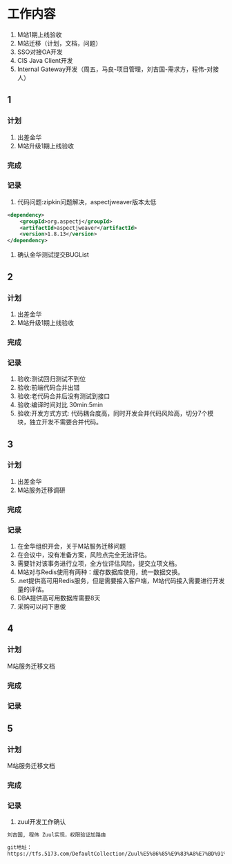 # 工作内容

1. M站1期上线验收
1. M站迁移（计划，文档，问题）
1. SSO对接OA开发
1. CIS Java Client开发
1. Internal Gateway开发（周五，马良-项目管理，刘吉国-需求方，程伟-对接人）

## 1

### 计划
1. 出差金华
1. M站升级1期上线验收

### 完成

### 记录
1. 代码问题:zipkin问题解决，aspectjweaver版本太低

```xml
<dependency>
	<groupId>org.aspectj</groupId>
	<artifactId>aspectjweaver</artifactId>
	<version>1.8.13</version>
</dependency>
```

1. 确认金华测试提交BUGList

## 2

### 计划
1. 出差金华
1. M站升级1期上线验收

### 完成

### 记录
1. 验收:测试回归测试不到位
1. 验收:前端代码合并出错
1. 验收:老代码合并后没有测试到接口
1. 验收:编译时间对比 30min:5min
1. 验收:开发方式方式: 代码耦合度高，同时开发合并代码风险高，切分7个模块，独立开发不需要合并代码。

## 3

### 计划
1. 出差金华
1. M站服务迁移调研

### 完成

### 记录
1. 在金华组织开会，关于M站服务迁移问题
1. 在会议中，没有准备方案，风险点完全无法评估。
1. 需要针对该事务进行立项，全方位评估风险，提交立项文档。
1. M站对与Redis使用有两种：缓存数据库使用，统一数据交换。
1. .net提供高可用Redis服务，但是需要接入客户端，M站代码接入需要进行开发量的评估。
1. DBA提供高可用数据库需要8天
1. 采购可以问下惠俊

## 4

### 计划
M站服务迁移文档

### 完成

### 记录

## 5

### 计划
M站服务迁移文档

### 完成

### 记录
1. zuul开发工作确认

```txt
刘吉国, 程伟 Zuul实现，权限验证加路由

git地址：
https://tfs.5173.com/DefaultCollection/Zuul%E5%86%85%E9%83%A8%E7%BD%91%E5%85%B3/_git/InternalGateway
```
